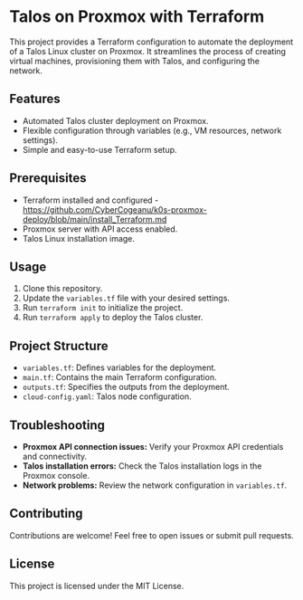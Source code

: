 # Talos on Proxmox with Terraform

This project provides a Terraform configuration to automate the deployment of a Talos Linux cluster on Proxmox. It streamlines the process of creating virtual machines, provisioning them with Talos, and configuring the network.

## Features

* Automated Talos cluster deployment on Proxmox.
* Flexible configuration through variables (e.g., VM resources, network settings).
* Simple and easy-to-use Terraform setup.

## Prerequisites

* Terraform installed and configured - https://github.com/CyberCogeanu/k0s-proxmox-deploy/blob/main/install_Terraform.md
* Proxmox server with API access enabled.
* Talos Linux installation image.

## Usage

1. Clone this repository.
2. Update the `variables.tf` file with your desired settings.
3. Run `terraform init` to initialize the project.
4. Run `terraform apply` to deploy the Talos cluster.

## Project Structure

* `variables.tf`: Defines variables for the deployment.
* `main.tf`: Contains the main Terraform configuration.
* `outputs.tf`: Specifies the outputs from the deployment.
* `cloud-config.yaml`: Talos node configuration.

## Troubleshooting

* **Proxmox API connection issues:** Verify your Proxmox API credentials and connectivity.
* **Talos installation errors:** Check the Talos installation logs in the Proxmox console.
* **Network problems:** Review the network configuration in `variables.tf`.

## Contributing

Contributions are welcome! Feel free to open issues or submit pull requests.

## License

This project is licensed under the MIT License.